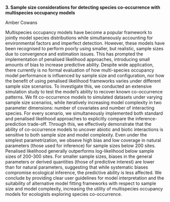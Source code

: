 **3.	Sample size considerations for detecting species co-occurrence with multispecies occupancy models**

Amber Cowans

Multispecies occupancy models have become a popular framework to jointly model species distributions while simultaneously accounting for environmental factors and imperfect detection. However, these models have been recognised to perform poorly using smaller, but realistic, sample sizes due to convergence and estimation issues. This has prompted the implementation of penalised likelihood approaches, introducing small amounts of bias to increase predictive ability. Despite wide application, there currently is no formal evaluation of how multi-species occupancy model performance is influenced by sample size and configuration, nor how the benefit of using penalised likelihood frameworks varies under different sample size scenarios. To investigate this, we conducted an extensive simulation study to test the model’s ability to recover known co-occurrence patterns. We fit co-occurrence models to simulated datasets under varying sample size scenarios, while iteratively increasing model complexity in two parameter dimensions: number of covariates and number of interacting species. For every scenario, we simultaneously implemented both standard and penalised likelihood approaches to explicitly compare the inference-prediction trade-off. Through this, we effectively demonstrate that the ability of co-occurrence models to uncover abiotic and biotic interactions is sensitive to both sample size and model complexity. Even under the simplest parametrization, we obseve  high bias and low coverage in natural parameters (those used for inference) for sample sizes below 200 sites. Penalised likelihood generally outperforms log-likelihood below sample sizes of 200-300 sites. For smaller sample sizes, biases in the general parameters or derived quantities (those of predictive interest) are lower than for natural parameters, suggesting that while systematic biases compromise ecological inference, the predictive ability is less affected. We conclude by providing clear user guidelines for model interpretation and the suitability of alternative model fitting frameworks with respect to sample size and model complexity,  increasing the utility of multispecies occupancy models for ecologists exploring species co-occurrence.
